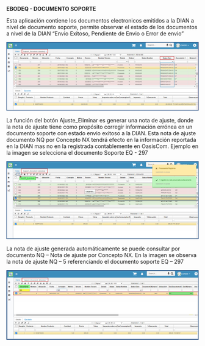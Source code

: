 **EBODEQ - DOCUMENTO SOPORTE**

Esta aplicación contiene los documentos electronicos emitidos a la DIAN a nivel de documento soporte, permite observar el estado de los documentos a nivel de la DIAN “Envio Exitoso, Pendiente de Envio o Error de envio”

![](ebodeq1.png)

La función del botón Ajuste_Eliminar es generar una nota de ajuste, donde la nota de ajuste tiene como propósito corregir información errónea en un documento soporte con estado envio exitoso a la DIAN. Esta nota de ajuste documento NQ por Concepto NX tendrá efecto en la información reportada en la DIAN mas no en la registrada contablemente en OasisCom.
Ejemplo en la imagen se selecciona el documento Soporte EQ - 297 

![](ebodeq2.png)

La nota de ajuste generada automáticamente se puede consultar por documento NQ – Nota de ajuste por Concepto NX. En la imagen se observa la nota de ajuste NQ – 5 referenciando el documento soporte EQ – 297

![](ebodeq3.png)